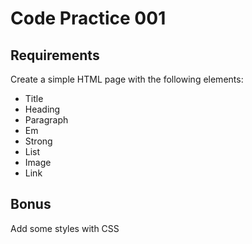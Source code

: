 # Code Practice 001

## Requirements
Create a simple HTML page with the following elements:
- Title
- Heading
- Paragraph
- Em
- Strong
- List
- Image
- Link

## Bonus
Add some styles with CSS
